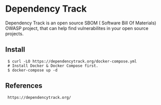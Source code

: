 Dependency Track
=====

Dependency Track is an open source SBOM ( Software Bill Of Materials) OWASP project, 
that can help find vulnerabilites in your open source projects. 

Install
-------

     $ curl -LO https://dependencytrack.org/docker-compose.yml
     # Install Docker & Docker Compose first.
     $ docker-compose up -d


References
----------

     https://dependencytrack.org/
